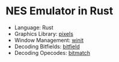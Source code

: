 # NES Emulator in Rust

- Language: Rust
- Graphics Library: [pixels](https://github.com/parasyte/pixels)
- Window Management: [winit](https://github.com/rust-windowing/winit)
- Decoding Bitfields: [bitfield](https://github.com/dzamlo/rust-bitfield)
- Decoding Opecodes: [bitmatch](https://github.com/porglezomp/bitmatch)
